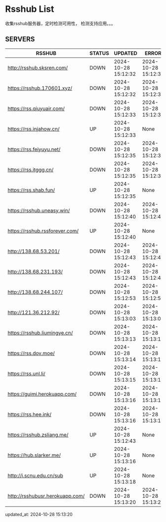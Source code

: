# Rsshub List

收集rsshub服务器，定时检测可用性， 检测支持应用。。。


## SERVERS

|  RSSHUB   | STATUS  | UPDATED  | ERROR  | TWITTER |  
|  ----  | ----  | ----  | ----  | ---- |  
| http://rsshub.sksren.com/ | DOWN | 2024-10-28 15:12:32 | 2024-10-28 15:12:32 |  
| https://rsshub.170601.xyz/ | DOWN | 2024-10-28 15:12:32 | 2024-10-28 15:12:32 |  
| https://rss.qiuyuair.com/ | DOWN | 2024-10-28 15:12:33 | 2024-10-28 15:12:33 |  
| https://rss.injahow.cn/ | UP | 2024-10-28 15:12:33 | None ||  
| https://rss.feiyuyu.net/ | DOWN | 2024-10-28 15:12:35 | 2024-10-28 15:12:35 |  
| https://rss.itggg.cn/ | DOWN | 2024-10-28 15:12:35 | 2024-10-28 15:12:35 |  
| https://rss.shab.fun/ | UP | 2024-10-28 15:12:35 | None ||  
| https://rsshub.uneasy.win/ | DOWN | 2024-10-28 15:12:40 | 2024-10-28 15:12:40 |  
| https://rsshub.rssforever.com/ | UP | 2024-10-28 15:12:40 | None ||  
| http://138.68.53.201/ | DOWN | 2024-10-28 15:12:43 | 2024-10-28 15:12:43 |  
| http://138.68.231.193/ | DOWN | 2024-10-28 15:12:43 | 2024-10-28 15:12:43 |  
| http://138.68.244.107/ | DOWN | 2024-10-28 15:12:53 | 2024-10-28 15:12:53 |  
| http://121.36.212.92/ | DOWN | 2024-10-28 15:13:03 | 2024-10-28 15:13:03 |  
| https://rsshub.liumingye.cn/ | DOWN | 2024-10-28 15:13:13 | 2024-10-28 15:13:13 |  
| https://rss.dov.moe/ | DOWN | 2024-10-28 15:13:14 | 2024-10-28 15:13:14 |  
| https://rss.unl.li/ | DOWN | 2024-10-28 15:13:15 | 2024-10-28 15:13:15 |  
| https://guimi.herokuapp.com/ | DOWN | 2024-10-28 15:13:16 | 2024-10-28 15:13:16 |  
| https://rss.hee.ink/ | DOWN | 2024-10-28 15:13:16 | 2024-10-28 15:13:16 |  
| https://rsshub.zsliang.me/ | UP | 2024-10-28 15:12:43 | None |OK|  
| https://hub.slarker.me/ | UP | 2024-10-28 15:13:16 | None ||  
| http://i.scnu.edu.cn/sub | UP | 2024-10-28 15:13:18 | None ||  
| http://rsshubusr.herokuapp.com/ | DOWN | 2024-10-28 15:13:20 | 2024-10-28 15:13:20 |  
  

updated_at: 2024-10-28 15:13:20  
